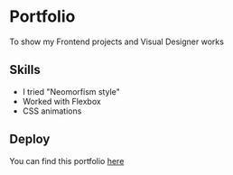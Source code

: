 # Portfolio

To show my Frontend projects and Visual Designer works

## Skills

- I tried "Neomorfism style"
- Worked with Flexbox
- CSS animations

## Deploy

You can find this portfolio [here](https://elisa33.github.io/portfolio/)
